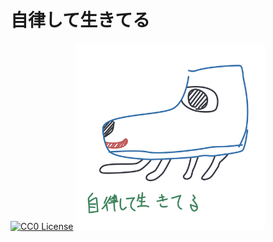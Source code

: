# 自律して生きてる
[![CC0 License](https://img.shields.io/badge/LICENSE-CC0-blue.svg)](https://github.com/kkrnt/jiritsu/blob/master/LICENSE) 
<img src="自律して生きてる.svg" width="60%">